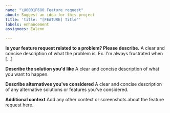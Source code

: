 ```yaml
---
name: "\U0001F680​ Feature request"
about: Suggest an idea for this project
title: 'title: "[FEATURE] Title"'
labels: enhancement
assignees: Ealenn

---
```


**Is your feature request related to a problem? Please describe.**
A clear and concise description of what the problem is. Ex. I'm always frustrated when [...]

**Describe the solution you'd like**
A clear and concise description of what you want to happen.

**Describe alternatives you've considered**
A clear and concise description of any alternative solutions or features you've considered.

**Additional context**
Add any other context or screenshots about the feature request here.
